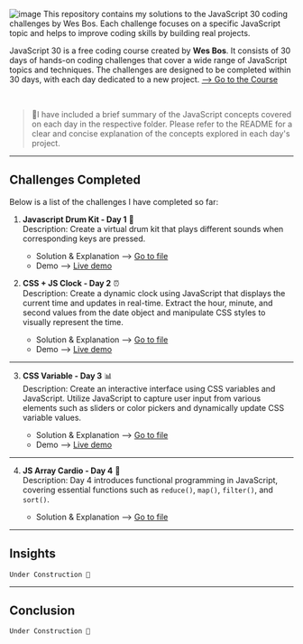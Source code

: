 ![image](https://github.com/jfmartinz/javascript30/assets/129386460/b915ab47-14e2-4f27-882c-f6fa99404926)
This repository contains my solutions to the JavaScript 30 coding challenges by Wes Bos. Each challenge focuses on a specific JavaScript topic and helps to improve coding skills by building real projects.

JavaScript 30 is a free coding course created by **Wes Bos**. It consists of 30 days of hands-on coding challenges that cover a wide range of JavaScript topics and techniques. The challenges are designed to be completed within 30 days, with each day dedicated to a new project. 
<a href="https://javascript30.com" target="_blank">--> Go to the Course</a>

<br>

> 🌟I have included a brief summary of the JavaScript concepts covered on each day in the respective folder. Please refer to the README for a clear and concise explanation of the concepts explored in each day's project.

---

## Challenges Completed

Below is a list of the challenges I have completed so far:
1. **Javascript Drum Kit - Day 1** 🥁<br> 
Description: Create a virtual drum kit that plays different sounds when corresponding keys are pressed.<br>

    -  Solution & Explanation -->  [Go to file](https://github.com/jfmartinz/javascript30/tree/main/Javascript%20Drum%20Kit)<br>
    -  Demo --> [Live demo](https://codepen.io/jfmartinz/pen/NWOEXQW)

2. **CSS + JS Clock - Day 2** ⏰<br>
   Description: Create a dynamic clock using JavaScript that displays the current time and updates in real-time. Extract the hour, minute, and second values from the date object and manipulate CSS styles to visually represent the time.

    - Solution & Explanation --> [Go to file](https://github.com/jfmartinz/javascript30/tree/main/Javascript%20Clock)<br>
    - Demo --> [Live demo](https://codepen.io/jfmartinz/pen/mdQJjLe)
---


3. **CSS Variable - Day 3** 📊<br>
   Description: Create an interactive interface using CSS variables and JavaScript. Utilize JavaScript to capture user input from various elements such as sliders or color pickers and dynamically update CSS variable values. 

    - Solution & Explanation --> [Go to file](https://github.com/jfmartinz/javascript30/tree/main/CSS%20Variables)<br>
    - Demo --> [Live demo](https://codepen.io/jfmartinz/pen/wvQGrWy)
---
4. **JS Array Cardio - Day 4** 💪<br>
   Description: Day 4 introduces functional programming in JavaScript, covering essential functions such as `reduce()`, `map()`, `filter()`, and `sort()`.

    - Solution & Explanation --> [Go to file](https://github.com/jfmartinz/javascript30/tree/main/JavaScript%20Array%20Cardio)<br>
---

## Insights
```
Under Construction 🚧
```
---

## Conclusion

```
Under Construction 🚧
```


